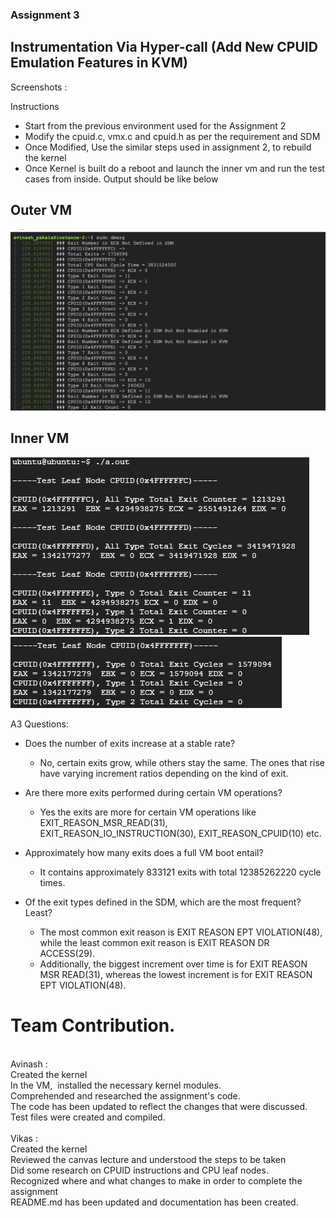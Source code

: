 ### Assignment 3


## Instrumentation Via Hyper-call (Add New CPUID Emulation Features in KVM)</br>
Screenshots :

Instructions
 - Start from the previous environment used for the Assignment 2 
 - Modify the cpuid.c, vmx.c and cpuid.h as per the requirement and SDM 
 - Once Modified, Use the similar steps used in assignment 2, to rebuild the kernel 
 - Once Kernel is built do a reboot and launch the inner vm and run the test cases from inside. 
 Output should be like below
## Outer VM
![image](https://github.com/avinashpakala/cmpe-283/blob/main/Assignment3/output.png)

## Inner VM 
![image](https://github.com/avinashpakala/cmpe-283/blob/main/Assignment3/image2.png)
<br>
![image](https://github.com/avinashpakala/cmpe-283/blob/main/Assignment3/image3.png)



 
A3 Questions:

* Does the number of exits increase at a stable rate?
  * No, certain exits grow, while others stay the same. The ones that rise have varying increment ratios depending on the kind of exit.

* Are there more exits performed during certain VM operations?
  * Yes the exits are more for certain VM operations like  EXIT_REASON_MSR_READ(31), EXIT_REASON_IO_INSTRUCTION(30),  EXIT_REASON_CPUID(10) etc.

* Approximately how many exits does a full VM boot entail?
    * It contains approximately 833121 exits with total 12385262220 cycle times.
    
* Of the exit types defined in the SDM, which are the most frequent? Least?
  * The most common exit reason is EXIT REASON EPT VIOLATION(48), while the least common exit reason is EXIT REASON DR ACCESS(29).
  * Additionally, the biggest increment over time is for EXIT REASON MSR READ(31), whereas the lowest increment is for EXIT REASON EPT VIOLATION(48).

# Team Contribution.

</br>
Avinash :</br>
Created the kernel </br>
In the VM,  installed the necessary kernel modules. </br>
Comprehended and researched the assignment's code. </br>
The code has been updated to reflect the changes that were discussed. </br>
Test files were created and compiled.</br>

</br>
Vikas :</br>
Created the kernel </br>
Reviewed the canvas lecture and understood the steps to be taken </br>
Did some research on CPUID instructions and CPU leaf nodes. </br>
Recognized where and what changes to make in order to complete the assignment </br>
README.md has been updated and documentation has been created.</br>

</br>
</br>


